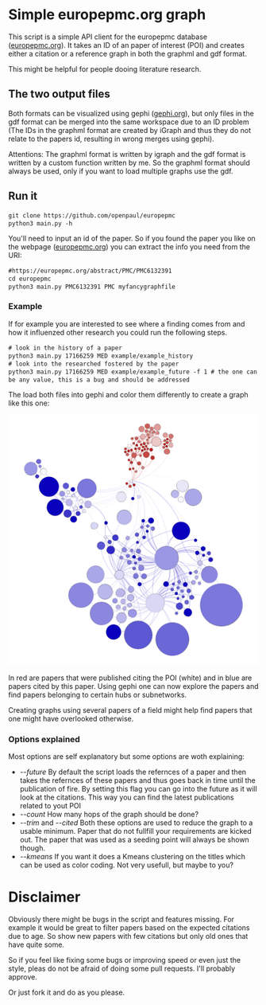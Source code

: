 # Simple europepmc.org graph 

This script is a simple API client for the europepmc database ([europepmc.org](europepmc.org)).
It takes an ID of an paper of interest (POI) and creates either a citation or a reference graph in both the graphml and gdf format.

This might be helpful for people dooing literature research.

## The two output files
Both formats can be visualized using gephi ([gephi.org](https://gephi.org/)), but only files in the gdf format can be merged into the same workspace due to an ID problem (The IDs in the graphml format are created by iGraph and thus they do not relate to the papers id, resulting in wrong merges using gephi).

Attentions: The graphml format is written by igraph and the gdf format is written by a custom 
function written by me. So the graphml format should always be used, only if you want to load 
multiple graphs use the gdf.


## Run it

```
git clone https://github.com/openpaul/europepmc
python3 main.py -h
```

You'll need to input an id of the paper. So if you found the paper you like on the 
webpage ([europepmc.org](europepmc.org)) you can extract the info you need from the URI:

```
#https://europepmc.org/abstract/PMC/PMC6132391
cd europepmc
python3 main.py PMC6132391 PMC myfancygraphfile
```

### Example
If for example you are interested to see where a finding comes from and how it influenzed other research you could run the following steps.

```
# look in the history of a paper
python3 main.py 17166259 MED example/example_history 
# look into the researched fostered by the paper
python3 main.py 17166259 MED example/example_future -f 1 # the one can be any value, this is a bug and should be addressed
```

The load both files into gephi and color them differently to create a graph like this one:

![An example graph showing a result produced by using this scripts output in gephi](examples/example.png?raw=true)

In red are papers that were published citing the POI (white) and in blue are papers cited by this paper. Using gephi one can now explore the papers and find papers belonging to certain hubs or subnetworks.

Creating graphs using several papers of a field might help find papers that one might have overlooked otherwise.

### Options explained
Most options are self explanatory but some options are woth explaining:

- *--future* By default the script loads the refernces of a paper and then takes the refernces of these papers and thus goes back in time until the publication of fire. 
By setting this flag you can go into the future as it will look at the citations. This way you can find the latest publications related to yout POI
- *--count* How many hops of the graph should be done?
- *--trim* and *--cited* Both these options are used to reduce the graph to a usable minimum.
Paper that do not fullfill your requirements are kicked out. The paper that was used as a seeding 
point will always be shown though.
- *--kmeans* If you want it does a Kmeans clustering on the titles which can be used as color coding. Not very usefull, but maybe to you?

# Disclaimer

Obviously there might be bugs in the script and features missing. For example it would be great to filter 
papers based on the expected citations due to age. So show new papers with few citations but only old ones
that have quite some. 

So if you feel like fixing some bugs or improving speed or even just the style, pleas 
do not be afraid of doing some pull requests. I'll probably approve. 

Or just fork it and do as you please.


